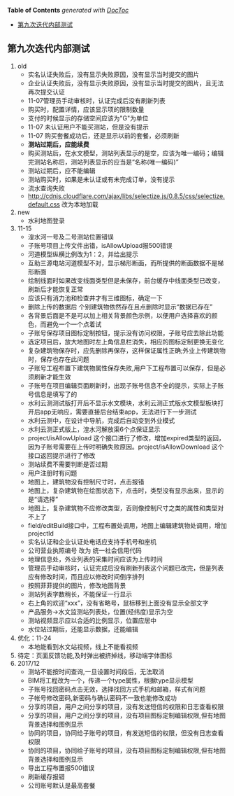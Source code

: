 <!-- START doctoc generated TOC please keep comment here to allow auto update -->
<!-- DON'T EDIT THIS SECTION, INSTEAD RE-RUN doctoc TO UPDATE -->
**Table of Contents**  *generated with [DocToc](https://github.com/thlorenz/doctoc)*

- [第九次迭代内部测试](#%E7%AC%AC%E4%B9%9D%E6%AC%A1%E8%BF%AD%E4%BB%A3%E5%86%85%E9%83%A8%E6%B5%8B%E8%AF%95)

<!-- END doctoc generated TOC please keep comment here to allow auto update -->

## 第九次迭代内部测试
>
1. old
    - 实名认证失败后，没有显示失败原因，没有显示当时提交的图片
    - 企业认证失败后，没有显示失败原因，没有显示当时提交的图片，且无法再次提交认证
    - 11-07管理员手动审核时，认证完成后没有刷新列表
    - 购买时，配置详情，应该显示项的限制数量
    - 支付的时候显示的存储空间应该为"G"为单位
    - 11-07 未认证用户不能买测站，但是没有提示
    - 11-07 购买套餐成功后，还是显示以前的套餐，必须刷新
    - **测站过期后，应能续费**
    - 购买测站后，在水文模型，测站列表显示的是空，应该为唯一编码；编辑完测站名称后，测站列表显示的应当是“名称(唯一编码)”
    - 测站过期后，应不能编辑
    - 测站购买时，如果是未认证或有未完成订单，没有提示
    - 流水查询失败
    - http://cdnjs.cloudflare.com/ajax/libs/selectize.js/0.8.5/css/selectize.default.css 改为本地加载
2. new 
    - 水利地图登录
3. 11-15
    - 湟水河一号及二号测站位置错误
    - 子账号项目上传文件出错，isAllowUpload报500错误
    - 河道模型纵横比例改为1：2，并给出提示
    - 互助三源电站河道模型不对，显示梯形断面，而所提供的断面数据不是梯形断面
    - 绘制线面时如果改变线面类型但是未保存，前台缓存中线面类型已改变，刷新后才能恢复正常
    - 应该只有消力池和检查井才有三维图标，确定一下
    - 删除上传的数据后 个别建筑物依然存在且点删除时显示“数据已存在”   
    - 各背景后面是不是可以加上相关背景颜色示例，以便用户选择喜欢的颜色，而避免一个一个点着试
    - 子账号保存项目图标定制按钮，提示没有访问权限，子账号应去除此功能
    - 选定项目后，放大地图时左上角信息栏消失，相应的图标定制更换无变化
    - 复杂建筑物保存时，应先删除再保存，这样保证属性正确;外业上传建筑物时，保存也存在此问题
    - 子账号工程布置下建筑物属性保存失败,用户下工程布置可以保存，但是必须刷新才能生效
    - 子账号在项目编辑页面刷新时，出现子账号信息不全的提示，实际上子账号信息是填写了的
    - 水利云测测试版打开后不显示水文模块，水利云测正式版水文模型板块打开后app无响应，需要直接后台结束app，无法进行下一步测试
    - 水利云测中，在设计中导航，完成后自动变到外业模式
    - 水利云测正式版上，湟水河解放渠6个点保证显示
    - project/isAllowUpload 这个接口进行了修改，增加expired类型的返回，因为子账号需要在上传时明确失败原因。project/isAllowDownload 这个接口返回提示进行了修改
    - 测站续费不需要判断是否过期
    - 用户注册时有问题
    - 地图上，建筑物没有控制尺寸时，点击报错
    - 地图上，复杂建筑物在绘图状态下，点击时，类型没有显示出来，显示的是“请选择”
    - 地图上，复杂建筑物不应修改类型，否则像控制尺寸之类的属性和类型对不上了
    - field/editBuild接口中，工程布置处调用，地图上编辑建筑物处调用，增加projectId
    - 实名认证和企业认证处电话应支持手机号和座机
    - 公司营业执照编号 改为 统一社会信用代码
    - 地理信息处，外业列表的采集时间应该为上传时间
    - 管理员手动审核时，认证完成后没有刷新列表这个问题已改完，但是列表应有修改时间，而且应以修改时间倒序排列
    - 按照菲菲提供的图片，修改地图背景
    - 测站列表字数稍长，不能保证一行显示
    - 右上角的欢迎“xxx”，没有省略号，鼠标移到上面没有显示全部文字
    - 产品服务->水文监测站列表处，位置(经纬度)显示为空
    - 测站视频显示应以合适的比例显示，位置应居中
    - 水位站过期后，还能显示数据，还能编辑
4. 优化：11-24
    - 本地能看到水文站视频，线上不能看视频
5. 待定：页面反馈功能,及时弹出被挤掉线，移动端字体图标
6. 2017/12
   - 测站不能按时间查询,一旦设置时间段后，无法取消
   - BIM将工程改为一个，传递一个type属性，根据type显示模型
   - 子账号找回密码点击无效，选择找回方式手机和邮箱，样式有问题
   - 子帐号修改密码,新密码与确认密码不一致也能修改成功
   - 分享的项目，用户之间分享的项目，没有发送短信的权限和日志查看权限
   - 分享的项目，用户之间分享的项目，没有项目图标定制编辑权限,但有地图背景选择和图例显示
   - 协同的项目，协同给子账号的项目，有发送短信的权限，但没有日志查看权限
   - 协同的项目，协同给子账号的项目，没有项目图标定制编辑权限,但有地图背景选择和图例显示
   - 导出工程布置报500错误
   - 刷新缓存报错
   - 公司账号默认是最高套餐



